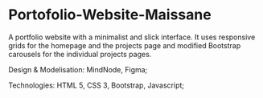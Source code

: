 # Portofolio-Website-Maissane

A portfolio website with a minimalist and slick interface. It uses responsive grids for the homepage and the projects page and modified Bootstrap carousels for the individual projects pages.

Design & Modelisation: MindNode, Figma;

Technologies: HTML 5, CSS 3, Bootstrap, Javascript;
